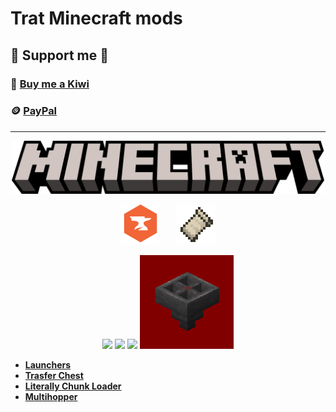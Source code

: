 # Trat Minecraft mods

## 🗿 Support me 🧡

### 🥝 [Buy me a Kiwi](https://buymeacoffee.com/tratteo)

### 🪙 [PayPal](https://www.paypal.me/tratteo)

---

<p align="center">
    <img src="assets/minecraft.svg" width="500"/>
</p>
  <p align="center">
    <img src="assets/curseforge.webp" height="64" style="margin-right: 10px;" />
    <img src="assets/fabric.webp" height="64" style="margin-left: 10px;" />
  </p>
  <p align="center">
    <img src="https://user-images.githubusercontent.com/31132987/80125195-a13b6d80-8591-11ea-828f-1ac07a1ac498.png" height="150" />
    <img src="https://user-images.githubusercontent.com/31132987/78308663-58bc0180-7549-11ea-9c09-3a1813e2a986.png" width="150" />
    <img src="https://user-images.githubusercontent.com/31132987/103446388-43623800-4c7f-11eb-830c-4734d00f8468.png" height="150" />
    <img src="https://github.com/trat-mods/Multihopper/blob/d9c745974769f5eec271673ffa0dc3b1fc30ac9f/src/main/resources/assets/multihopper/icon.png" height="150" />
  </p>

-   **[Launchers](https://github.com/trat-mods/LaunchersMod)**
-   **[Trasfer Chest](https://github.com/trat-mods/TransferChest)**
-   **[Literally Chunk Loader](https://github.com/trat-mods/LiterallyChunkLoader)**
-   **[Multihopper](https://github.com/trat-mods/Multihopper)**
